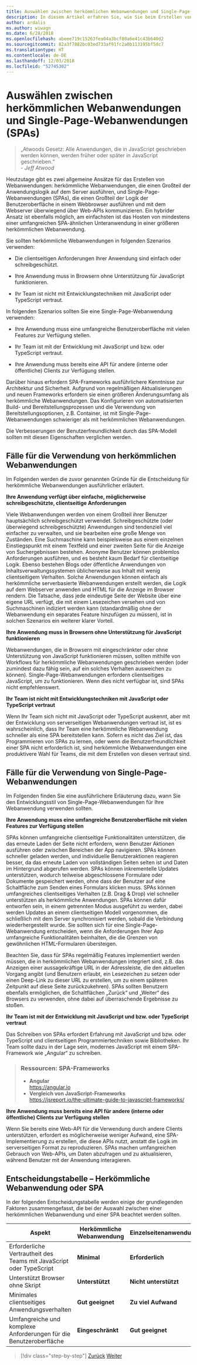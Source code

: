 ```yaml
---
title: Auswählen zwischen herkömmlichen Webanwendungen und Single-Page-Webanwendungen (SPAs)
description: In diesem Artikel erfahren Sie, wie Sie beim Erstellen von Webanwendungen zwischen herkömmlichen Web-Apps und Single-Page-Webanwendungen (Single Page Application, SPAs) auswählen.
author: ardalis
ms.author: wiwagn
ms.date: 6/28/2018
ms.openlocfilehash: abeee719c15263fea04a3bcf80a6e41c43b640d2
ms.sourcegitcommit: 82a3f7882bc03ed733af91fc2a0b113195bf5dc7
ms.translationtype: HT
ms.contentlocale: de-DE
ms.lasthandoff: 12/03/2018
ms.locfileid: "52745302"
---
```

# <a name="choose-between-traditional-web-apps-and-single-page-apps-spas"></a>Auswählen zwischen herkömmlichen Webanwendungen und Single-Page-Webanwendungen (SPAs)

> „Atwoods Gesetz: Alle Anwendungen, die in JavaScript geschrieben werden können, werden früher oder später in JavaScript geschrieben.“  
> _\- Jeff Atwood_

Heutzutage gibt es zwei allgemeine Ansätze für das Erstellen von Webanwendungen: herkömmliche Webanwendungen, die einen Großteil der Anwendungslogik auf dem Server ausführen, und Single-Page-Webanwendungen (SPAs), die einen Großteil der Logik der Benutzeroberfläche in einem Webbrowser ausführen und mit dem Webserver überwiegend über Web-APIs kommunizieren. Ein hybrider Ansatz ist ebenfalls möglich, am einfachsten ist das Hosten von mindestens einer umfangreichen SPA-ähnlichen Unteranwendung in einer größeren herkömmlichen Webanwendung.

Sie sollten herkömmliche Webanwendungen in folgenden Szenarios verwenden:

- Die clientseitigen Anforderungen Ihrer Anwendung sind einfach oder schreibgeschützt.

- Ihre Anwendung muss in Browsern ohne Unterstützung für JavaScript funktionieren.

- Ihr Team ist nicht mit Entwicklungstechniken mit JavaScript oder TypeScript vertraut.

In folgenden Szenarios sollten Sie eine Single-Page-Webanwendung verwenden:

- Ihre Anwendung muss eine umfangreiche Benutzeroberfläche mit vielen Features zur Verfügung stellen.

- Ihr Team ist mit der Entwicklung mit JavaScript und bzw. oder TypeScript vertraut.

- Ihre Anwendung muss bereits eine API für andere (interne oder öffentliche) Clients zur Verfügung stellen.

Darüber hinaus erfordern SPA-Frameworks ausführlichere Kenntnisse zur Architektur und Sicherheit. Aufgrund von regelmäßigen Aktualisierungen und neuen Frameworks erfordern sie einen größeren Änderungsumfang als herkömmliche Webanwendungen. Das Konfigurieren von automatisierten Build- und Bereitstellungsprozessen und die Verwendung von Bereitstellungsoptionen, z.B. Container, ist mit Single-Page-Webanwendungen schwieriger als mit herkömmlichen Webanwendungen.

Die Verbesserungen der Benutzerfreundlichkeit durch das SPA-Modell sollten mit diesen Eigenschaften verglichen werden.

## <a name="when-to-choose-traditional-web-apps"></a>Fälle für die Verwendung von herkömmlichen Webanwendungen

Im Folgenden werden die zuvor genannten Gründe für die Entscheidung für herkömmliche Webanwendungen ausführlicher erläutert.

**Ihre Anwendung verfügt über einfache, möglicherweise schreibgeschützte, clientseitige Anforderungen**

Viele Webanwendungen werden von einem Großteil ihrer Benutzer hauptsächlich schreibgeschützt verwendet. Schreibgeschützte (oder überwiegend schreibgeschützte) Anwendungen sind tendenziell viel einfacher zu verwalten, und sie bearbeiten eine große Menge von Zuständen. Eine Suchmaschine kann beispielsweise aus einem einzelnen Einstiegspunkt mit einem Textfeld und einer zweiten Seite für die Anzeige von Suchergebnissen bestehen. Anonyme Benutzer können problemlos Anforderungen ausführen, und es besteht kaum Bedarf für clientseitige Logik. Ebenso bestehen Blogs oder öffentliche Anwendungen von Inhaltsverwaltungssystemen üblicherweise aus Inhalt mit wenig clientseitigem Verhalten. Solche Anwendungen können einfach als herkömmliche serverbasierte Webanwendungen erstellt werden, die Logik auf dem Webserver anwenden und HTML für die Anzeige im Browser rendern. Die Tatsache, dass jede eindeutige Seite der Website über eine eigene URL verfügt, die mit einem Lesezeichen versehen und von Suchmaschinen indiziert werden kann (standardmäßig ohne der Webanwendung ein separates Feature hinzufügen zu müssen), ist in solchen Szenarios ein weiterer klarer Vorteil.

**Ihre Anwendung muss in Browsern ohne Unterstützung für JavaScript funktionieren**

Webanwendungen, die in Browsern mit eingeschränkter oder ohne Unterstützung von JavaScript funktionieren müssen, sollten mithilfe von Workflows für herkömmliche Webanwendungen geschrieben werden (oder zumindest dazu fähig sein, auf ein solches Verhalten ausweichen zu können). Single-Page-Webanwendungen erfordern clientseitiges JavaScript, um zu funktionieren. Wenn dies nicht verfügbar ist, sind SPAs nicht empfehlenswert.

**Ihr Team ist nicht mit Entwicklungstechniken mit JavaScript oder TypeScript vertraut**

Wenn Ihr Team sich nicht mit JavaScript oder TypeScript auskennt, aber mit der Entwicklung von serverseitigen Webanwendungen vertraut ist, ist es wahrscheinlich, dass Ihr Team eine herkömmliche Webanwendung schneller als eine SPA bereitstellen kann. Sofern es nicht das Ziel ist, das Programmieren von SPAs zu lernen, oder wenn die Benutzerfreundlichkeit einer SPA nicht erforderlich ist, sind herkömmliche Webanwendungen eine produktivere Wahl für Teams, die mit dem Erstellen von diesen vertraut sind.

## <a name="when-to-choose-spas"></a>Fälle für die Verwendung von Single-Page-Webanwendungen

Im Folgenden finden Sie eine ausführlichere Erläuterung dazu, wann Sie den Entwicklungsstil von Single-Page-Webanwendungen für Ihre Webanwendung verwenden sollten.

**Ihre Anwendung muss eine umfangreiche Benutzeroberfläche mit vielen Features zur Verfügung stellen**

SPAs können umfangreiche clientseitige Funktionalitäten unterstützen, die das erneute Laden der Seite nicht erfordern, wenn Benutzer Aktionen ausführen oder zwischen Bereichen der App navigieren. SPAs können schneller geladen werden, und individuelle Benutzeraktionen reagieren besser, da das erneute Laden von vollständigen Seiten selten ist und Daten im Hintergrund abgerufen werden. SPAs können inkrementelle Updates unterstützen, wodurch teilweise abgeschlossene Formulare oder Dokumente gespeichert werden, ohne dass der Benutzer auf eine Schaltfläche zum Senden eines Formulars klicken muss. SPAs können umfangreiches clientseitiges Verhalten (z.B. Drag & Drop) viel schneller unterstützen als herkömmliche Anwendungen. SPAs können dafür entworfen sein, in einem getrennten Modus ausgeführt zu werden, dabei werden Updates an einem clientseitigen Modell vorgenommen, die schließlich mit dem Server synchronisiert werden, sobald die Verbindung wiederhergestellt wurde. Sie sollten sich für eine Single-Page-Webanwendung entscheiden, wenn die Anforderungen Ihrer App umfangreiche Funktionalitäten beinhalten, die die Grenzen von gewöhnlichen HTML-Formularen übersteigen.

Beachten Sie, dass für SPAs regelmäßig Features implementiert werden müssen, die in herkömmlichen Webanwendungen integriert sind, z.B. das Anzeigen einer aussagekräftige URL in der Adressleiste, die den aktuellen Vorgang angibt (und Benutzern erlaubt, ein Lesezeichen zu setzen oder einen Deep-Link zu dieser URL zu erstellen, um zu einem späteren Zeitpunkt auf diese Seite zurückzukehren). SPAs sollten Benutzern ebenfalls ermöglichen, die Schaltflächen „Zurück“ und „Weiter“ des Browsers zu verwenden, ohne dabei auf überraschende Ergebnisse zu stoßen.

**Ihr Team ist mit der Entwicklung mit JavaScript und bzw. oder TypeScript vertraut**

Das Schreiben von SPAs erfordert Erfahrung mit JavaScript und bzw. oder TypeScript und clientseitigen Programmiertechniken sowie Bibliotheken. Ihr Team sollte dazu in der Lage sein, modernes JavaScript mit einem SPA-Framework wie „Angular“ zu schreiben.

> ### <a name="references--spa-frameworks"></a>Ressourcen: SPA-Frameworks
>
> - **Angular**  
>   <https://angular.io>
> - **Vergleich von JavaScript-Frameworks**  
>   <https://jsreport.io/the-ultimate-guide-to-javascript-frameworks/>

**Ihre Anwendung muss bereits eine API für andere (interne oder öffentliche) Clients zur Verfügung stellen**

Wenn Sie bereits eine Web-API für die Verwendung durch andere Clients unterstützen, erfordert es möglicherweise weniger Aufwand, eine SPA-Implementierung zu erstellen, die diese APIs nutzt, anstatt die Logik im serverseitigen Format zu reproduzieren. SPAs machen umfangreichen Gebrauch von Web-APIs, um Daten abzufragen und zu aktualisieren, während Benutzer mit der Anwendung interagieren.

## <a name="decision-table--traditional-web-or-spa"></a>Entscheidungstabelle – Herkömmliche Webanwendung oder SPA

In der folgenden Entscheidungstabelle werden einige der grundlegenden Faktoren zusammengefasst, die bei der Auswahl zwischen einer herkömmlichen Webanwendung und einer SPA beachtet werden sollten.

| **Aspekt**                                           | **Herkömmliche Webanwendung** | **Einzelseitenanwendung** |
| ---------------------------------------------------- | ----------------------- | --------------------------- |
| Erforderliche Vertrautheit des Teams mit JavaScript oder TypeScript | **Minimal**             | **Erforderlich**                |
| Unterstützt Browser ohne Skript                   | **Unterstützt**           | **Nicht unterstützt**           |
| Minimales clientseitiges Anwendungsverhalten             | **Gut geeignet**         | **Zu viel Aufwand**                |
| Umfangreiche und komplexe Anforderungen für die Benutzeroberfläche            | **Eingeschränkt**             | **Gut geeignet**             |

>[!div class="step-by-step"]
>[Zurück](modern-web-applications-characteristics.md)
>[Weiter](architectural-principles.md)